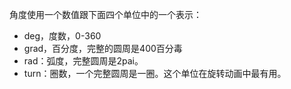 角度使用一个数值跟下面四个单位中的一个表示：
* deg，度数，0-360
* grad，百分度，完整的圆周是400百分毒
* rad：弧度，完整圆周是2pai。
* turn：圈数，一个完整圆周是一圈。这个单位在旋转动画中最有用。